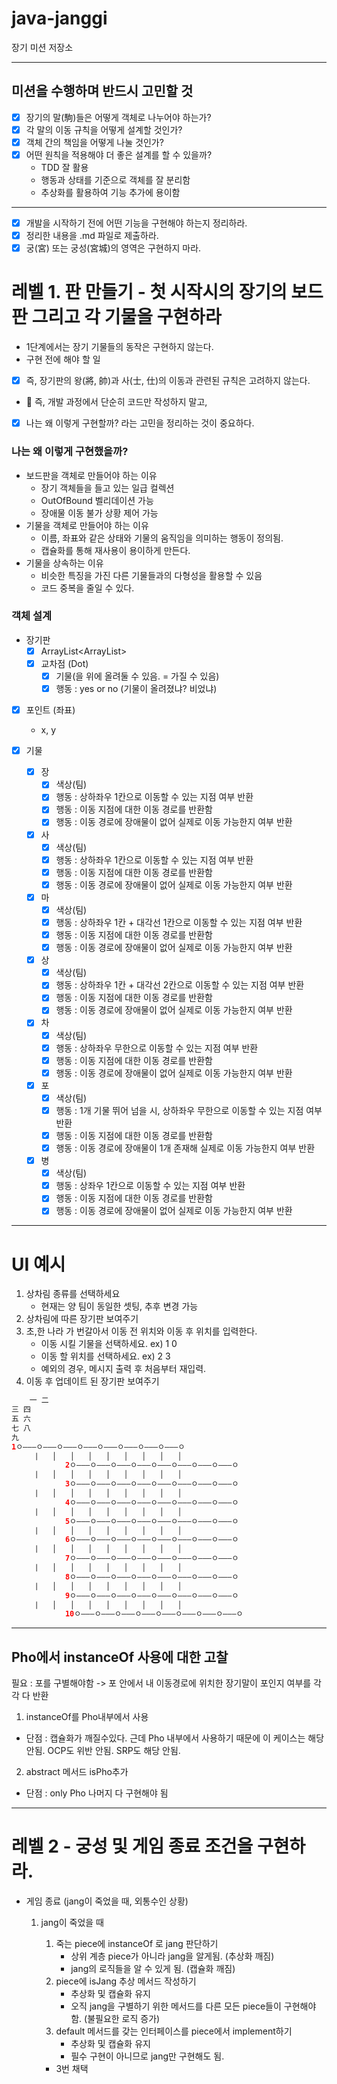 # java-janggi

장기 미션 저장소

---

## 미션을 수행하며 반드시 고민할 것

- [X] 장기의 말(駒)들은 어떻게 객체로 나누어야 하는가?
- [x] 각 말의 이동 규칙을 어떻게 설계할 것인가?
- [x] 객체 간의 책임을 어떻게 나눌 것인가?
- [X] 어떤 원칙을 적용해야 더 좋은 설계를 할 수 있을까?
    - TDD 잘 활용
    - 행동과 상태를 기준으로 객체를 잘 분리함
    - 추상화를 활용하여 기능 추가에 용이함

---

- [X] 개발을 시작하기 전에 어떤 기능을 구현해야 하는지 정리하라.
- [X] 정리한 내용을 .md 파일로 제출하라.
- [X] 궁(宮) 또는 궁성(宮城)의 영역은 구현하지 마라.

# 레벨 1. 판 만들기 - 첫 시작시의 장기의 보드판 그리고 각 기물을 구현하라

- 1단계에서는 장기 기물들의 동작은 구현하지 않는다.
- 구현 전에 해야 할 일

- [X] 즉, 장기판의 왕(將, 帥)과 사(士, 仕)의 이동과 관련된 규칙은 고려하지 않는다.
- 📌 즉, 개발 과정에서 단순히 코드만 작성하지 말고,
- [X] 나는 왜 이렇게 구현할까? 라는 고민을 정리하는 것이 중요하다.

### 나는 왜 이렇게 구현했을까?

- 보드판을 객체로 만들어야 하는 이유
    - 장기 객체들을 들고 있는 일급 컬렉션
    - OutOfBound 벨리데이션 가능
    - 장애물 이동 불가 상황 제어 가능
- 기물을 객체로 만들어야 하는 이유
    - 이름, 좌표와 같은 상태와 기물의 움직임을 의미하는 행동이 정의됨.
    - 캡슐화를 통해 재사용이 용이하게 만든다.
- 기물을 상속하는 이유
    - 비슷한 특징을 가진 다른 기물들과의 다형성을 활용할 수 있음
    - 코드 중복을 줄일 수 있다.

### 객체 설계

- 장기판
    - [x] ArrayList<ArrayList<Dot>>
    - [x] 교차점 (Dot)
        - [x] 기물(을 위에 올려둘 수 있음. = 가질 수 있음)
        - [x] 행동 : yes or no (기물이 올려졌냐? 비었냐)

- [x] 포인트 (좌표)
    - x, y

- [X] 기물
    - [x] 장
        - [x] 색상(팀)
        - [x] 행동 : 상하좌우 1칸으로 이동할 수 있는 지점 여부 반환
        - [x] 행동 : 이동 지점에 대한 이동 경로를 반환함
        - [x] 행동 : 이동 경로에 장애물이 없어 실제로 이동 가능한지 여부 반환
    - [x] 사
        - [x] 색상(팀)
        - [x] 행동 : 상하좌우 1칸으로 이동할 수 있는 지점 여부 반환
        - [x] 행동 : 이동 지점에 대한 이동 경로를 반환함
        - [x] 행동 : 이동 경로에 장애물이 없어 실제로 이동 가능한지 여부 반환
    - [X] 마
        - [x] 색상(팀)
        - [x] 행동 : 상하좌우 1칸 + 대각선 1칸으로 이동할 수 있는 지점 여부 반환
        - [x] 행동 : 이동 지점에 대한 이동 경로를 반환함
        - [X] 행동 : 이동 경로에 장애물이 없어 실제로 이동 가능한지 여부 반환
    - [X] 상
        - [X] 색상(팀)
        - [X] 행동 : 상하좌우 1칸 + 대각선 2칸으로 이동할 수 있는 지점 여부 반환
        - [x] 행동 : 이동 지점에 대한 이동 경로를 반환함
        - [X] 행동 : 이동 경로에 장애물이 없어 실제로 이동 가능한지 여부 반환
    - [X] 차
        - [X] 색상(팀)
        - [X] 행동 : 상하좌우 무한으로 이동할 수 있는 지점 여부 반환
        - [x] 행동 : 이동 지점에 대한 이동 경로를 반환함
        - [X] 행동 : 이동 경로에 장애물이 없어 실제로 이동 가능한지 여부 반환
    - [X] 포
        - [X] 색상(팀)
        - [X] 행동 : 1개 기물 뛰어 넘을 시, 상하좌우 무한으로 이동할 수 있는 지점 여부 반환
        - [X] 행동 : 이동 지점에 대한 이동 경로를 반환함
        - [X] 행동 : 이동 경로에 장애물이 1개 존재해 실제로 이동 가능한지 여부 반환
    - [X] 병
        - [X] 색상(팀)
        - [X] 행동 : 상좌우 1칸으로 이동할 수 있는 지점 여부 반환
        - [X] 행동 : 이동 지점에 대한 이동 경로를 반환함
        - [X] 행동 : 이동 경로에 장애물이 없어 실제로 이동 가능한지 여부 반환

---

# UI 예시

1. 상차림 종류를 선택하세요
    * 현재는 양 팀이 동일한 셋팅, 추후 변경 가능
2. 상차림에 따른 장기판 보여주기
3. 초,한 나라 가 번갈아서 이동 전 위치와 이동 후 위치를 입력한다.
    * 이동 시킬 기물을 선택하세요. ex) 1 0
    * 이동 할 위치를 선택하세요. ex) 2 3
    * 예외의 경우, 메시지 출력 후 처음부터 재입력.
4. 이동 후 업데이트 된 장기판 보여주기

```java
    一 二
三 四
五 六
七 八
九
1ㅇ‒‒‒ㅇ‒‒‒ㅇ‒‒‒ㅇ‒‒‒ㅇ‒‒‒ㅇ‒‒‒ㅇ‒‒‒ㅇ‒‒‒ㅇ
    ⎹   ▕   ▕   ▕   ▕   ▕   ▕   ▕   ▕
            2ㅇ‒‒‒ㅇ‒‒‒ㅇ‒‒‒ㅇ‒‒‒ㅇ‒‒‒ㅇ‒‒‒ㅇ‒‒‒ㅇ‒‒‒ㅇ
    ⎹   ▕   ▕   ▕   ▕   ▕   ▕   ▕   ▕
            3ㅇ‒‒‒ㅇ‒‒‒ㅇ‒‒‒ㅇ‒‒‒ㅇ‒‒‒ㅇ‒‒‒ㅇ‒‒‒ㅇ‒‒‒ㅇ
    ⎹   ▕   ▕   ▕   ▕   ▕   ▕   ▕   ▕
            4ㅇ‒‒‒ㅇ‒‒‒ㅇ‒‒‒ㅇ‒‒‒ㅇ‒‒‒ㅇ‒‒‒ㅇ‒‒‒ㅇ‒‒‒ㅇ
    ⎹   ▕   ▕   ▕   ▕   ▕   ▕   ▕   ▕
            5ㅇ‒‒‒ㅇ‒‒‒ㅇ‒‒‒ㅇ‒‒‒ㅇ‒‒‒ㅇ‒‒‒ㅇ‒‒‒ㅇ‒‒‒ㅇ
    ⎹   ▕   ▕   ▕   ▕   ▕   ▕   ▕   ▕
            6ㅇ‒‒‒ㅇ‒‒‒ㅇ‒‒‒ㅇ‒‒‒ㅇ‒‒‒ㅇ‒‒‒ㅇ‒‒‒ㅇ‒‒‒ㅇ
    ⎹   ▕   ▕   ▕   ▕   ▕   ▕   ▕   ▕
            7ㅇ‒‒‒ㅇ‒‒‒ㅇ‒‒‒ㅇ‒‒‒ㅇ‒‒‒ㅇ‒‒‒ㅇ‒‒‒ㅇ‒‒‒ㅇ
    ⎹   ▕   ▕   ▕   ▕   ▕   ▕   ▕   ▕
            8ㅇ‒‒‒ㅇ‒‒‒ㅇ‒‒‒ㅇ‒‒‒ㅇ‒‒‒ㅇ‒‒‒ㅇ‒‒‒ㅇ‒‒‒ㅇ
    ⎹   ▕   ▕   ▕   ▕   ▕   ▕   ▕   ▕
            9ㅇ‒‒‒ㅇ‒‒‒ㅇ‒‒‒ㅇ‒‒‒ㅇ‒‒‒ㅇ‒‒‒ㅇ‒‒‒ㅇ‒‒‒ㅇ
    ⎹   ▕   ▕   ▕   ▕   ▕   ▕   ▕   ▕
            10ㅇ‒‒‒ㅇ‒‒‒ㅇ‒‒‒ㅇ‒‒‒ㅇ‒‒‒ㅇ‒‒‒ㅇ‒‒‒ㅇ‒‒‒ㅇ


```

---

## Pho에서 instanceOf 사용에 대한 고찰

필요 : 포를 구별해야함 -> 포 안에서 내 이동경로에 위치한 장기말이 포인지 여부를 각각 다 반환

1. instanceOf를 Pho내부에서 사용

- 단점 : 캡슐화가 깨질수있다. 근데 Pho 내부에서 사용하기 때문에 이 케이스는 해당 안됨. OCP도 위반 안됨. SRP도 해당 안됨.

2. abstract 메서드 isPho추가

- 단점 : only Pho 나머지 다 구현해야 됨

---

# 레벨 2 - 궁성 및 게임 종료 조건을 구현하라.

- 게임 종료 (jang이 죽었을 때, 외통수인 상황)
    1. jang이 죽었을 때
        1. 죽는 piece에 instanceOf 로 jang 판단하기
            - 상위 계층 piece가 아니라 jang을 알게됨. (추상화 깨짐)
            - jang의 로직들을 알 수 있게 됨. (캡슐화 깨짐)
        2. piece에 isJang 추상 메서드 작성하기
            - 추상화 및 캡슐화 유지
            - 오직 jang을 구별하기 위한 메서드를 다른 모든 piece들이 구현해야 함. (불필요한 로직 증가)
        3. default 메서드를 갖는 인터페이스를 piece에서 implement하기
            - 추상화 및 캡슐화 유지
            - 필수 구현이 아니므로 jang만 구현해도 됨.

        - 3번 채택